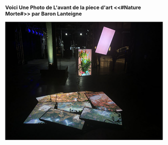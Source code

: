 ### Voici Une Photo de L'avant de la piece d'art <<#Nature Morte#>> par Baron Lanteigne



![Photo_Avant_Piece_D'Art](Media/Nature_Morte_Avant_01.jpg)

